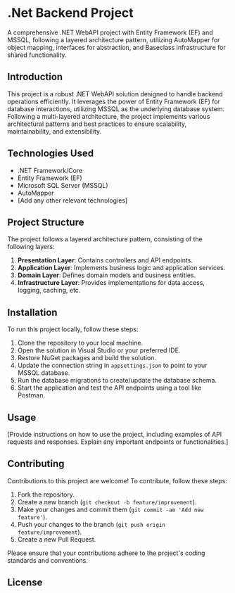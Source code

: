 # .Net Backend Project 

A comprehensive .NET WebAPI project with Entity Framework (EF) and MSSQL, following a layered architecture pattern, utilizing AutoMapper for object mapping, interfaces for abstraction, and Baseclass infrastructure for shared functionality.

## Introduction

This project is a robust .NET WebAPI solution designed to handle backend operations efficiently. It leverages the power of Entity Framework (EF) for database interactions, utilizing MSSQL as the underlying database system. Following a multi-layered architecture, the project implements various architectural patterns and best practices to ensure scalability, maintainability, and extensibility.

## Technologies Used

- .NET Framework/Core
- Entity Framework (EF)
- Microsoft SQL Server (MSSQL)
- AutoMapper
- [Add any other relevant technologies]

## Project Structure

The project follows a layered architecture pattern, consisting of the following layers:

1. **Presentation Layer**: Contains controllers and API endpoints.
2. **Application Layer**: Implements business logic and application services.
3. **Domain Layer**: Defines domain models and business entities.
4. **Infrastructure Layer**: Provides implementations for data access, logging, caching, etc.

## Installation

To run this project locally, follow these steps:

1. Clone the repository to your local machine.
2. Open the solution in Visual Studio or your preferred IDE.
3. Restore NuGet packages and build the solution.
4. Update the connection string in `appsettings.json` to point to your MSSQL database.
5. Run the database migrations to create/update the database schema.
6. Start the application and test the API endpoints using a tool like Postman.

## Usage

[Provide instructions on how to use the project, including examples of API requests and responses. Explain any important endpoints or functionalities.]

## Contributing

Contributions to this project are welcome! To contribute, follow these steps:

1. Fork the repository.
2. Create a new branch (`git checkout -b feature/improvement`).
3. Make your changes and commit them (`git commit -am 'Add new feature'`).
4. Push your changes to the branch (`git push origin feature/improvement`).
5. Create a new Pull Request.

Please ensure that your contributions adhere to the project's coding standards and conventions.

## License


